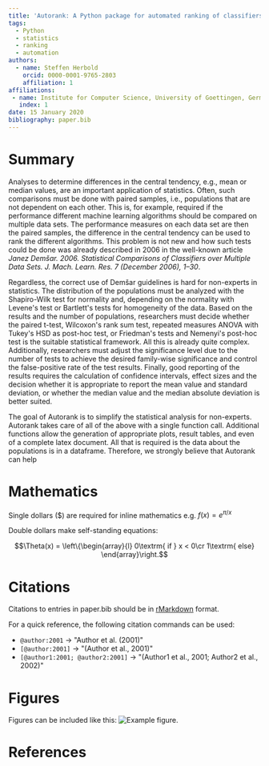 ```yaml
---
title: 'Autorank: A Python package for automated ranking of classifiers'
tags:
  - Python
  - statistics
  - ranking
  - automation
authors:
  - name: Steffen Herbold
    orcid: 0000-0001-9765-2803
    affiliation: 1
affiliations:
 - name: Institute for Computer Science, University of Goettingen, Germany
   index: 1
date: 15 January 2020
bibliography: paper.bib
---
```


# Summary

Analyses to determine differences in the central tendency, e.g., mean or median values, are an
important application of statistics. Often, such comparisons must be done with paired samples, i.e., populations that
are not dependent on each other. This is, for example, required if the performance different machine learning algorithms
should be compared on multiple data sets. The performance measures on each data set are then the paired samples, the
difference in the central tendency can be used to rank the different algorithms. This problem is not new and how such
tests could be done was already described in 2006  in the well-known article _Janez Demšar. 2006. Statistical Comparisons
of Classifiers over Multiple Data Sets. J. Mach. Learn. Res. 7 (December 2006), 1–30_. 

Regardless, the correct use of Demšar guidelines is hard for non-experts in statistics. The distribution of the
populations must be analyzed with the Shapiro-Wilk test for normality and, depending on the normality with Levene's 
test or Bartlett's tests for homogeneity of the data. Based on the results and the number of populations, 
researchers must decide
whether the paired t-test, Wilcoxon's rank sum test, repeated measures ANOVA with Tukey's HSD 
as post-hoc test, or Friedman's tests and Nemenyi's post-hoc test is the suitable statistical framework. 
All this is already quite complex. Additionally, researchers must adjust the significance level due to the number of
tests to achieve the desired family-wise significance and control the false-positive rate of the test results. 
Finally, good reporting of the results requires the calculation of confidence intervals, effect sizes and the decision
whether it is appropriate to report the mean value and standard deviation, or whether the median value and the median 
absolute deviation is better suited.   

The goal of Autorank is to simplify the statistical analysis for non-experts. Autorank takes care of all of the above
with a single function call. Additional functions allow the generation of appropriate plots, result tables, and even of
a complete latex document. All that is required is the data about the populations is in a dataframe. Therefore, we 
strongly believe that Autorank can help  


# Mathematics

Single dollars ($) are required for inline mathematics e.g. $f(x) = e^{\pi/x}$

Double dollars make self-standing equations:

$$\Theta(x) = \left\{\begin{array}{l}
0\textrm{ if } x < 0\cr
1\textrm{ else}
\end{array}\right.$$


# Citations

Citations to entries in paper.bib should be in
[rMarkdown](http://rmarkdown.rstudio.com/authoring_bibliographies_and_citations.html)
format.

For a quick reference, the following citation commands can be used:
- `@author:2001`  ->  "Author et al. (2001)"
- `[@author:2001]` -> "(Author et al., 2001)"
- `[@author1:2001; @author2:2001]` -> "(Author1 et al., 2001; Author2 et al., 2002)"

# Figures

Figures can be included like this: ![Example figure.](figure.png)

# References
